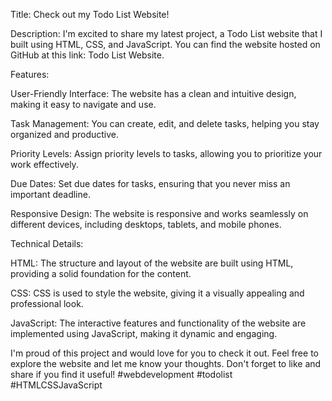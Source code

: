 Title: Check out my Todo List Website!

Description: I'm excited to share my latest project, a Todo List website that I built using HTML, CSS, and JavaScript. You can find the website hosted on GitHub at this link: Todo List Website.

Features:

User-Friendly Interface: The website has a clean and intuitive design, making it easy to navigate and use.

Task Management: You can create, edit, and delete tasks, helping you stay organized and productive.

Priority Levels: Assign priority levels to tasks, allowing you to prioritize your work effectively.

Due Dates: Set due dates for tasks, ensuring that you never miss an important deadline.

Responsive Design: The website is responsive and works seamlessly on different devices, including desktops, tablets, and mobile phones.

Technical Details:

HTML: The structure and layout of the website are built using HTML, providing a solid foundation for the content.

CSS: CSS is used to style the website, giving it a visually appealing and professional look.

JavaScript: The interactive features and functionality of the website are implemented using JavaScript, making it dynamic and engaging.

I'm proud of this project and would love for you to check it out. Feel free to explore the website and let me know your thoughts. Don't forget to like and share if you find it useful! #webdevelopment #todolist #HTMLCSSJavaScript
